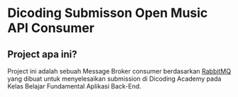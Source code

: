# Dicoding Submisson Open Music API Consumer

## Project apa ini?
Project ini adalah sebuah Message Broker consumer berdasarkan [RabbitMQ](https://www.rabbitmq.com/) yang dibuat untuk menyelesaikan submission di Dicoding Academy pada Kelas Belajar Fundamental Aplikasi Back-End.

